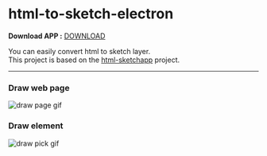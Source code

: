# html-to-sketch-electron

**Download APP :** [DOWNLOAD](https://goo.gl/2LKFjN)

You can easily convert html to sketch layer.  
This project is based on the [html-sketchapp](https://github.com/brainly/html-sketchapp) project.

---

### **Draw web page**
![draw page gif](https://raw.githubusercontent.com/KimDal-hyeong/html-to-sketch-electron/master/page.gif)

### **Draw element**
![draw pick gif](https://raw.githubusercontent.com/KimDal-hyeong/html-to-sketch-electron/master/pick.gif)
